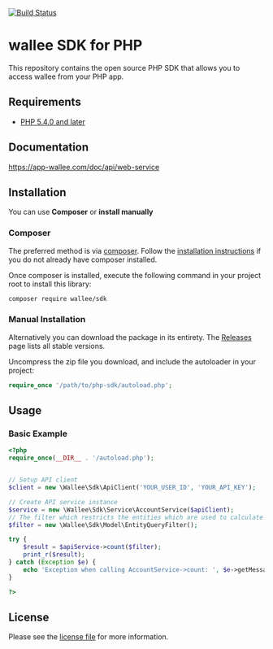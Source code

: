 [![Build Status](https://travis-ci.org/wallee-payment/php-sdk.svg?branch=master)](https://travis-ci.org/wallee-payment/php-sdk)

# wallee SDK for PHP

This repository contains the open source PHP SDK that allows you to access wallee from your PHP app.

## Requirements

* [PHP 5.4.0 and later](http://www.php.net/)

## Documentation

https://app-wallee.com/doc/api/web-service

## Installation

You can use **Composer** or **install manually**

### Composer

The preferred method is via [composer](https://getcomposer.org). Follow the
[installation instructions](https://getcomposer.org/doc/00-intro.md) if you do not already have
composer installed.

Once composer is installed, execute the following command in your project root to install this library:

```sh
composer require wallee/sdk
```

### Manual Installation

Alternatively you can download the package in its entirety. The [Releases](/releases) page lists all stable versions.

Uncompress the zip file you download, and include the autoloader in your project:

```php
require_once '/path/to/php-sdk/autoload.php';
```

## Usage

### Basic Example

```php
<?php
require_once(__DIR__ . '/autoload.php');


// Setup API client
$client = new \Wallee\Sdk\ApiClient('YOUR_USER_ID', 'YOUR_API_KEY');

// Create API service instance
$service = new \Wallee\Sdk\Service\AccountService($apiClient);
// The filter which restricts the entities which are used to calculate the count.
$filter = new \Wallee\Sdk\Model\EntityQueryFilter();

try {
    $result = $apiService->count($filter);
    print_r($result);
} catch (Exception $e) {
    echo 'Exception when calling AccountService->count: ', $e->getMessage(), PHP_EOL;
}

?>
```

## License

Please see the [license file](/blob/master/LICENSE) for more information.